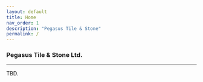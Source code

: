 ```yaml
---
layout: default
title: Home
nav_order: 1
description: "Pegasus Tile & Stone"
permalink: /
---
```


### Pegasus Tile & Stone Ltd.

---

TBD.
